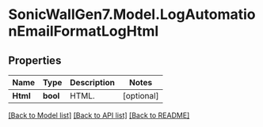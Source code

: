 # SonicWallGen7.Model.LogAutomationEmailFormatLogHtml

## Properties

Name | Type | Description | Notes
------------ | ------------- | ------------- | -------------
**Html** | **bool** | HTML. | [optional] 

[[Back to Model list]](../README.md#documentation-for-models) [[Back to API list]](../README.md#documentation-for-api-endpoints) [[Back to README]](../README.md)

